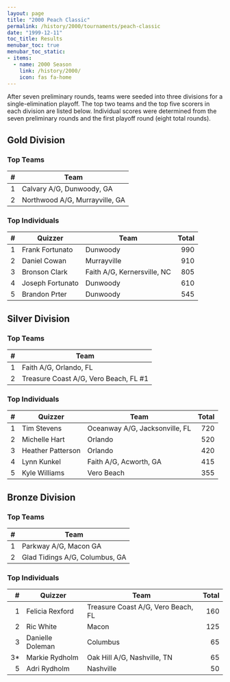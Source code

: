 ```yaml
---
layout: page
title: "2000 Peach Classic"
permalink: /history/2000/tournaments/peach-classic
date: "1999-12-11"
toc_title: Results
menubar_toc: true
menubar_toc_static:
- items:
  - name: 2000 Season
    link: /history/2000/
    icon: fas fa-home
---
```


After seven preliminary rounds, teams were seeded into three divisions for a single-elimination playoff. The top two teams and the top five scorers in each division are listed below.
Individual scores were determined from the seven preliminary rounds and the first playoff round (eight total rounds).

## Gold Division

### Top Teams

|    # | Team                           |
| ---: | ------------------------------ |
|    1 | Calvary A/G, Dunwoody, GA      |
|    2 | Northwood A/G, Murrayville, GA |

### Top Individuals

|    # | Quizzer          | Team                        | Total |
| ---: | ---------------- | --------------------------- | ----: |
|    1 | Frank Fortunato  | Dunwoody                    |   990 |
|    2 | Daniel Cowan     | Murrayville                 |   910 |
|    3 | Bronson Clark    | Faith A/G, Kernersville, NC |   805 |
|    4 | Joseph Fortunato | Dunwoody                    |   610 |
|    5 | Brandon Prter    | Dunwoody                    |   545 |

## Silver Division

### Top Teams

|    # | Team                                  |
| ---: | ------------------------------------- |
|    1 | Faith A/G, Orlando, FL                |
|    2 | Treasure Coast A/G, Vero Beach, FL #1 |

### Top Individuals

|    # | Quizzer           | Team                           | Total |
| ---: | ----------------- | ------------------------------ | ----: |
|    1 | Tim Stevens       | Oceanway A/G, Jacksonville, FL |   720 |
|    2 | Michelle Hart     | Orlando                        |   520 |
|    3 | Heather Patterson | Orlando                        |   420 |
|    4 | Lynn Kunkel       | Faith A/G, Acworth, GA         |   415 |
|    5 | Kyle Williams     | Vero Beach                     |   355 |

## Bronze Division

### Top Teams

|    # | Team                           |
| ---: | ------------------------------ |
|    1 | Parkway A/G, Macon GA          |
|    2 | Glad Tidings A/G, Columbus, GA |

### Top Individuals

|    # | Quizzer          | Team                               | Total |
| ---: | ---------------- | ---------------------------------- | ----: |
|    1 | Felicia Rexford  | Treasure Coast A/G, Vero Beach, FL |   160 |
|    2 | Ric White        | Macon                              |   125 |
|    3 | Danielle Doleman | Columbus                           |    65 |
|   3* | Markie Rydholm   | Oak Hill A/G, Nashville, TN        |    65 |
|    5 | Adri Rydholm     | Nashville                          |    50 |

